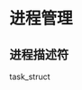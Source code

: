 # 进程管理 #

## 进程描述符 ##
task_struct


                                                                                                                                                     



